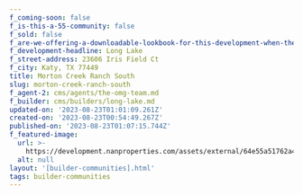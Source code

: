 ```yaml
---
f_coming-soon: false
f_is-this-a-55-community: false
f_sold: false
f_are-we-offering-a-downloadable-lookbook-for-this-development-when-they-submit-their-contact-info: false
f_development-headline: Long Lake
f_street-address: 23606 Iris Field Ct
f_city: Katy, TX 77449
title: Morton Creek Ranch South
slug: morton-creek-ranch-south
f_agent-2: cms/agents/the-omg-team.md
f_builder: cms/builders/long-lake.md
updated-on: '2023-08-23T01:01:09.261Z'
created-on: '2023-08-23T00:54:49.267Z'
published-on: '2023-08-23T01:07:15.744Z'
f_featured-image:
  url: >-
    https://development.nanproperties.com/assets/external/64e55a51762a42faec51402e_new-homes-community-morton-creek-ranch-south.webp
  alt: null
layout: '[builder-communities].html'
tags: builder-communities
---
```



